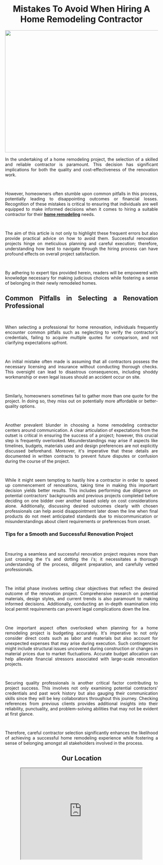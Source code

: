 <h1 style="text-align: center;">Mistakes To Avoid When Hiring A Home Remodeling Contractor</h1>
<p><a href="https://newdawnremodeling.org/"><img style="display: block; margin-left: auto; margin-right: auto;" src="https://media.istockphoto.com/id/535698559/photo/beautiful-new-furnished-living-room-in-new-luxury-home.jpg?s=612x612&amp;w=0&amp;k=20&amp;c=djxZdIfg2ZKq2w_yx2JTEWNgWCG_bs1FOCLir4w_Pd0=" alt="" width="612" height="402" /></a></p>
<p style="text-align: justify;">In the undertaking of a home remodeling project, the selection of a skilled and reliable contractor is paramount. This decision has significant implications for both the quality and cost-effectiveness of the renovation work.</p>
<p style="text-align: justify;">&nbsp;</p>
<p style="text-align: justify;">However, homeowners often stumble upon common pitfalls in this process, potentially leading to disappointing outcomes or financial losses. Recognition of these mistakes is critical to ensuring that individuals are well equipped to make informed decisions when it comes to hiring a suitable contractor for their <a href="https://newdawnremodeling.org/"><strong>home remodeling</strong></a> needs.</p>
<p style="text-align: justify;">&nbsp;</p>
<p style="text-align: justify;">The aim of this article is not only to highlight these frequent errors but also provide practical advice on how to avoid them. Successful renovation projects hinge on meticulous planning and careful execution; therefore, understanding how best to navigate through the hiring process can have profound effects on overall project satisfaction.</p>
<p style="text-align: justify;">&nbsp;</p>
<p style="text-align: justify;">By adhering to expert tips provided herein, readers will be empowered with knowledge necessary for making judicious choices while fostering a sense of belonging in their newly remodeled homes.</p>
<h2 style="text-align: justify;">Common Pitfalls in Selecting a Renovation Professional</h2>
<p style="text-align: justify;">&nbsp;</p>
<p style="text-align: justify;">When selecting a professional for home renovation, individuals frequently encounter common pitfalls such as neglecting to verify the contractor's credentials, failing to acquire multiple quotes for comparison, and not clarifying expectations upfront.</p>
<p style="text-align: justify;">&nbsp;</p>
<p style="text-align: justify;">An initial mistake often made is assuming that all contractors possess the necessary licensing and insurance without conducting thorough checks. This oversight can lead to disastrous consequences, including shoddy workmanship or even legal issues should an accident occur on site.</p>
<p style="text-align: justify;">&nbsp;</p>
<p style="text-align: justify;">Similarly, homeowners sometimes fail to gather more than one quote for the project. In doing so, they miss out on potentially more affordable or better-quality options.</p>
<p style="text-align: justify;">&nbsp;</p>
<p style="text-align: justify;">Another prevalent blunder in choosing a home remodeling contractor centers around communication. A clear articulation of expectations from the outset is critical in ensuring the success of a project; however, this crucial step is frequently overlooked. Misunderstandings may arise if aspects like timelines, budgets, materials used and design preferences are not explicitly discussed beforehand. Moreover, it's imperative that these details are documented in written contracts to prevent future disputes or confusion during the course of the project.</p>
<p style="text-align: justify;">&nbsp;</p>
<p style="text-align: justify;">While it might seem tempting to hastily hire a contractor in order to speed up commencement of renovations, taking time in making this important decision yields better results. This includes performing due diligence on potential contractors' backgrounds and previous projects completed before deciding on one bidder over another based solely on cost considerations alone. Additionally, discussing desired outcomes clearly with chosen professionals can help avoid disappointment later down the line when final products do not meet anticipated standards due to miscommunication or misunderstandings about client requirements or preferences from onset.</p>
<h3 style="text-align: justify;">Tips for a Smooth and Successful Renovation Project</h3>
<p style="text-align: justify;">&nbsp;</p>
<p style="text-align: justify;">Ensuring a seamless and successful renovation project requires more than just crossing the t's and dotting the i's; it necessitates a thorough understanding of the process, diligent preparation, and carefully vetted professionals.</p>
<p style="text-align: justify;">&nbsp;</p>
<p style="text-align: justify;">The initial phase involves setting clear objectives that reflect the desired outcome of the renovation project. Comprehensive research on potential materials, design styles, and current trends is also paramount to making informed decisions. Additionally, conducting an in-depth examination into local permit requirements can prevent legal complications down the line.</p>
<p style="text-align: justify;">&nbsp;</p>
<p style="text-align: justify;">One important aspect often overlooked when planning for a home remodeling project is budgeting accurately. It's imperative to not only consider direct costs such as labor and materials but also account for unexpected expenses that may arise during execution. Such contingencies might include structural issues uncovered during construction or changes in material prices due to market fluctuations. Accurate budget allocation can help alleviate financial stressors associated with large-scale renovation projects.</p>
<p style="text-align: justify;">&nbsp;</p>
<p style="text-align: justify;">Securing quality professionals is another critical factor contributing to project success. This involves not only examining potential contractors' credentials and past work history but also gauging their communication skills since they will be key collaborators throughout this journey. Checking references from previous clients provides additional insights into their reliability, punctuality, and problem-solving abilities that may not be evident at first glance.</p>
<p style="text-align: justify;">&nbsp;</p>
<p style="text-align: justify;">Therefore, careful contractor selection significantly enhances the likelihood of achieving a successful home remodeling experience while fostering a sense of belonging amongst all stakeholders involved in the process.</p>



<h2 style="text-align: center;">Our Location</h2>
<p><iframe style="display: block; margin-left: auto; margin-right: auto;" src="https://www.google.com/maps/embed?pb=!1m14!1m8!1m3!1d26411.07720793379!2d-118.312793!3d34.162082!3m2!1i1024!2i768!4f13.1!3m3!1m2!1s0x80c2bfa86b02ca53%3A0xbff50abc591ca7f2!2sNew%20Dawn%20Construction%20and%20Remodeling!5e0!3m2!1sen!2spe!4v1692934516379!5m2!1sen!2spe" width="400" height="300"></iframe></p>


